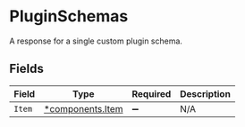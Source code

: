 # PluginSchemas

A response for a single custom plugin schema.


## Fields

| Field                                               | Type                                                | Required                                            | Description                                         |
| --------------------------------------------------- | --------------------------------------------------- | --------------------------------------------------- | --------------------------------------------------- |
| `Item`                                              | [*components.Item](../../models/components/item.md) | :heavy_minus_sign:                                  | N/A                                                 |